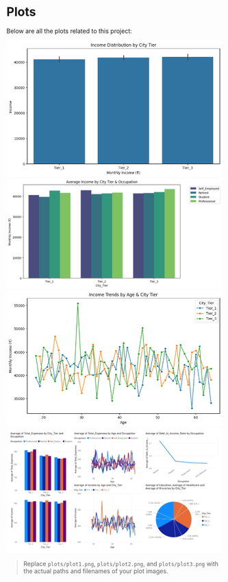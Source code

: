 # Plots

Below are all the plots related to this project:

![Plot 1](plots/plot1.png)
![Plot 2](plots/plot2.png)
![Plot 3](plots/plot3.png)
![Plot 4](plots/Final_analysis.png)

> Replace `plots/plot1.png`, `plots/plot2.png`, and `plots/plot3.png` with the actual paths and filenames of your plot images.
